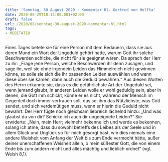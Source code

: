 ```yaml
---
title: 'Sonntag, 30 August 2020 : Kommentar Hl. Gertrud von Helfta'
date: 2020-08-29T18:13:00.001+02:00
draft: false
url: /2020/08/sonntag-30-august-2020-kommentar-hl.html
tags: 
- MEDITATIO
---
```


Eines Tages betete sie für eine Person mit dem Bedauern, dass sie aus deren Mund ein Wort der Ungeduld gehört hatte, warum Gott ihr solche Beschwerden schicke, die nicht für sie geeignet wären. Da sprach der Herr zu ihr: „Frage jene Person, welche Beschwerden ihr denn zusagen, und sage ihr, weil sie ohne irgendein Leiden das Himmelreich nicht gewinnen könne, so solle sie sich die ihr passenden Leiden auswählen und wenn diese über sie kämen, dann auch die Geduld bewahren.“ Aus diesen Worten des Herrn erkannte sie, dass es die gefährlichste Art der Ungeduld sei, wenn jemand glaubt, in anderen Leiden wolle er wohl geduldig sein, aber in denen, die Gott ihm schickt, könne er es nicht, während der Mensch im Gegenteil doch immer vertrauen soll, das sei ihm das Nützlichste, was Gott sendet, und sich verdemütigen muss, wenn er hierin die Geduld nicht bewahrt. Der Herr fügte noch gleichsam liebreich lächelnd hinzu: „Und was glaubst du von dir? Schicke ich auch dir ungeeignete Leiden?“ Sie erwiderte: „Nein, mein Herr; vielmehr bekenne ich und werde es bekennen, solang ich atme, dass du sowohl betreffs des Leibes als der Seele und in allem Glück und Unglück so für mich gesorgt hast, wie dies niemals eine andere Weisheit vom Anfang der Welt bis zum Ende vermocht hätte, außer deiner unerschaffenen Weisheit allein, o mein süßester Gott, die von einem Ende bis zum andern reicht und alles mächtig und lieblich ordnet“ (vgl. Weish 8,1).